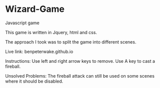 # Wizard-Game
Javascript game

This game is written in Jquery, html and css.

The approach I took was to split the game into different scenes.

Live link: benpeterwake.github.io

Instructions:
Use left and right arrow keys to remove.
Use A key to cast a fireball.

Unsolved Problems:
The fireball attack can still be used on some scenes where it should be disabled.
